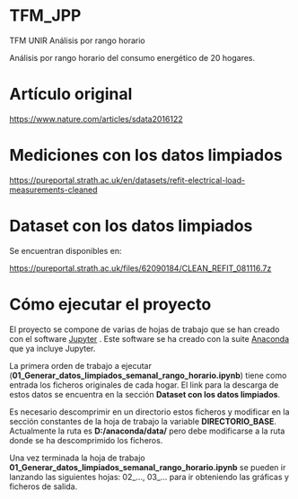 # TFM_JPP
TFM UNIR Análisis por rango horario

Análisis por rango horario del consumo energético de 20 hogares. 

# Artículo original

https://www.nature.com/articles/sdata2016122

# Mediciones con los datos limpiados

https://pureportal.strath.ac.uk/en/datasets/refit-electrical-load-measurements-cleaned

# Dataset con los datos limpiados

Se encuentran disponibles en:

https://pureportal.strath.ac.uk/files/62090184/CLEAN_REFIT_081116.7z


# Cómo ejecutar el proyecto

El proyecto se compone de varias de hojas de trabajo que se han creado con el software [Jupyter](https://jupyter.org/) .
Este software se ha creado con la suite [Anaconda](https://www.anaconda.com) que ya incluye Jupyter.

La primera orden de trabajo a ejecutar (**01_Generar_datos_limpiados_semanal_rango_horario.ipynb**) tiene como entrada los ficheros originales de cada hogar. El link para la descarga de estos datos se encuentra en la sección **Dataset con los datos limpiados**.

Es necesario descomprimir en un directorio estos ficheros y modificar en la sección constantes de la hoja de trabajo la variable **DIRECTORIO_BASE**. Actualmente la ruta es **D:/anaconda/data/** pero debe modificarse a la ruta donde se ha descomprimido los ficheros.

Una vez terminada la hoja de trabajo **01_Generar_datos_limpiados_semanal_rango_horario.ipynb** se pueden ir lanzando las siguientes hojas: 02_..., 03_... para ir obteniendo las gráficas y ficheros de salida.

